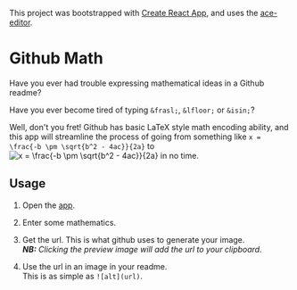 This project was bootstrapped with [Create React
App](https://github.com/facebook/create-react-app), and uses the
[ace-editor](https://ace.c9.io/).

# Github Math

Have you ever had trouble expressing mathematical ideas in a Github readme?

Have you ever become tired of typing `&frasl;`, `&lfloor;` or `&isin;`?

Well, don't you fret! Github has basic LaTeX style math encoding ability, and
this app will streamline the process of going from something like `x = \frac{-b
\pm \sqrt{b^2 - 4ac}}{2a}` to ![x = \frac{-b \pm \sqrt{b^2 -
4ac}}{2a}](https://render.githubusercontent.com/render/math?math=x%20%3D%20%5Cfrac%7B-b%20%5Cpm%20%5Csqrt%7Bb%5E2%20-%204ac%7D%7D%7B2a%7D)
in no time.

## Usage

1. Open the [app](https://shlappas.com/github-math/).

2. Enter some mathematics.

3. Get the url. This is what github uses to generate your image. <br> _**NB:**
   Clicking the preview image will add the url to your clipboard._

4. Use the url in an image in your readme. <br>This is as simple as `![alt](url)`.

